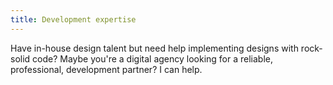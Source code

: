 ```yaml
---
title: Development expertise
---
```


Have in-house design talent but need help implementing designs with rock-solid code? Maybe you're a digital agency looking for a reliable, professional, development partner? I can help.
